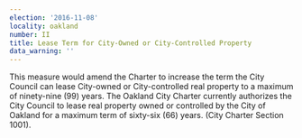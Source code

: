 ```yaml
---
election: '2016-11-08'
locality: oakland
number: II
title: Lease Term for City-Owned or City-Controlled Property
data_warning: ''
---
```

This measure would amend the Charter to increase the term the City Council can lease City-owned or City-controlled real property to a maximum of ninety-nine (99) years. The Oakland City Charter currently authorizes the City Council to lease real property owned or controlled by the City of Oakland for a maximum term of sixty-six (66) years. (City Charter Section 1001).
